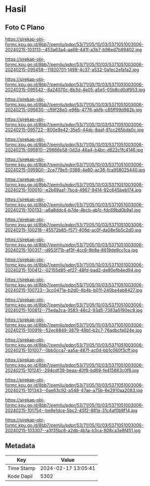 # Hasil

## Foto C Plano

https://sirekap-obj-formc.kpu.go.id/8bb7/pemilu/pdpr/53/71/05/10/03/5371051003006-20240215-103113--453a63a4-aa68-441f-a3b7-b96ed7b89402.jpg

https://sirekap-obj-formc.kpu.go.id/8bb7/pemilu/pdpr/53/71/05/10/03/5371051003006-20240215-095458--11920701-1498-4c37-a532-0a1ec2efa1a2.jpg

https://sirekap-obj-formc.kpu.go.id/8bb7/pemilu/pdpr/53/71/05/10/03/5371051003006-20240215-095542--8a24070c-8b3d-4e05-a5e5-05b8cd0df953.jpg

https://sirekap-obj-formc.kpu.go.id/8bb7/pemilu/pdpr/53/71/05/10/03/5371051003006-20240215-095630--c59f28e0-e96b-4776-abfb-c85ff99d982b.jpg

https://sirekap-obj-formc.kpu.go.id/8bb7/pemilu/pdpr/53/71/05/10/03/5371051003006-20240215-095722--800e9e42-35e5-44dc-8aaf-81cc265bda0c.jpg

https://sirekap-obj-formc.kpu.go.id/8bb7/pemilu/pdpr/53/71/05/10/03/5371051003006-20240215-095810--29666e58-0d2d-46a4-b4bc-d622c1fc4146.jpg

https://sirekap-obj-formc.kpu.go.id/8bb7/pemilu/pdpr/53/71/05/10/03/5371051003006-20240215-095900--2ce779e5-0366-4e60-ac36-fca958025440.jpg

https://sirekap-obj-formc.kpu.go.id/8bb7/pemilu/pdpr/53/71/05/10/03/5371051003006-20240215-100010--e2b69aa1-7bcd-4967-9414-92c645beb174.jpg

https://sirekap-obj-formc.kpu.go.id/8bb7/pemilu/pdpr/53/71/05/10/03/5371051003006-20240215-100132--a6a8ddc4-b7de-4bcb-ab1c-fdc69bd0b9a1.jpg

https://sirekap-obj-formc.kpu.go.id/8bb7/pemilu/pdpr/53/71/05/10/03/5371051003006-20240215-100218--45572b85-f571-406d-ac0f-da08e5b5c2d0.jpg

https://sirekap-obj-formc.kpu.go.id/8bb7/pemilu/pdpr/53/71/05/10/03/5371051003006-20240215-100317--d953f71b-af3f-4cc6-9b8a-8619de9cc1ca.jpg

https://sirekap-obj-formc.kpu.go.id/8bb7/pemilu/pdpr/53/71/05/10/03/5371051003006-20240215-100412--02155d95-ef27-48fd-bad2-de80efb4ed94.jpg

https://sirekap-obj-formc.kpu.go.id/8bb7/pemilu/pdpr/53/71/05/10/03/5371051003006-20240215-100723--3cc0471a-b2d0-4b4b-b01f-240be4ab6427.jpg

https://sirekap-obj-formc.kpu.go.id/8bb7/pemilu/pdpr/53/71/05/10/03/5371051003006-20240215-100812--75eda2ca-3583-46c2-93d5-7383a5190ec9.jpg

https://sirekap-obj-formc.kpu.go.id/8bb7/pemilu/pdpr/53/71/05/10/03/5371051003006-20240215-100919--52ec6849-3879-49b1-b2c7-76adbcfa024e.jpg

https://sirekap-obj-formc.kpu.go.id/8bb7/pemilu/pdpr/53/71/05/10/03/5371051003006-20240215-101007--0bb0cca7-aa5a-487f-ac0d-bb1c060f3cff.jpg

https://sirekap-obj-formc.kpu.go.id/8bb7/pemilu/pdpr/53/71/05/10/03/5371051003006-20240215-101241--294cdf39-beaa-40f9-bd69-fe415663c0f6.jpg

https://sirekap-obj-formc.kpu.go.id/8bb7/pemilu/pdpr/53/71/05/10/03/5371051003006-20240215-101343--0ae63c92-a548-47ae-a75b-6e2910aa2083.jpg

https://sirekap-obj-formc.kpu.go.id/8bb7/pemilu/pdpr/53/71/05/10/03/5371051003006-20240215-101754--be8e1dce-5bc2-45f2-881a-31c4af0b9f14.jpg

https://sirekap-obj-formc.kpu.go.id/8bb7/pemilu/pdpr/53/71/05/10/03/5371051003006-20240215-103307--a3f35bc6-a2db-4b1a-b3ca-808ca3e8f451.jpg


## Metadata

| Key        | Value               |
| ---------- | ------------------- |
| Time Stamp | 2024-02-17 13:05:41 |
| Kode Dapil | 5302                |



